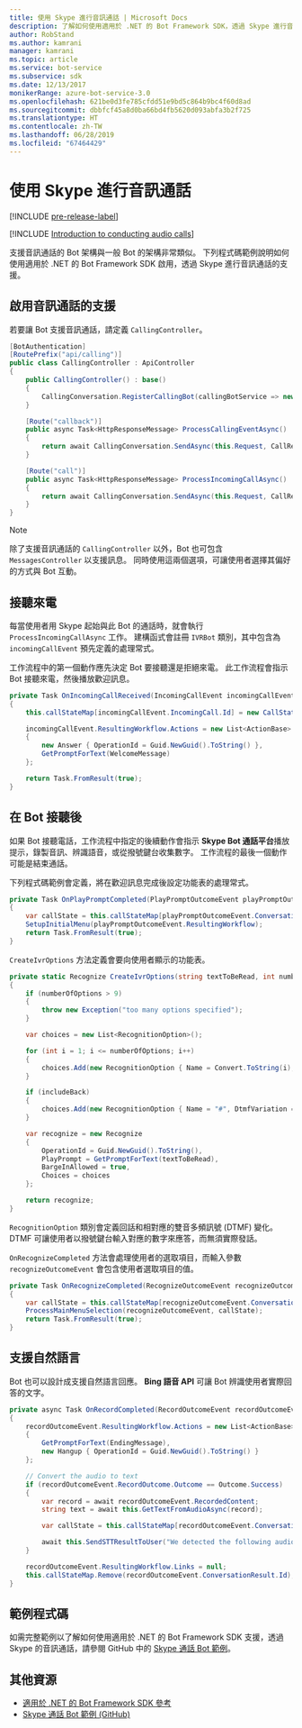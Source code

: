 ```yaml
---
title: 使用 Skype 進行音訊通話 | Microsoft Docs
description: 了解如何使用適用於 .NET 的 Bot Framework SDK，透過 Skype 進行音訊通話。
author: RobStand
ms.author: kamrani
manager: kamrani
ms.topic: article
ms.service: bot-service
ms.subservice: sdk
ms.date: 12/13/2017
monikerRange: azure-bot-service-3.0
ms.openlocfilehash: 621be0d3fe785cfdd51e9bd5c864b9bc4f60d8ad
ms.sourcegitcommit: dbbfcf45a8d0ba66bd4fb5620d093abfa3b2f725
ms.translationtype: HT
ms.contentlocale: zh-TW
ms.lasthandoff: 06/28/2019
ms.locfileid: "67464429"
---
```

# <a name="conduct-audio-calls-with-skype"></a>使用 Skype 進行音訊通話

[!INCLUDE [pre-release-label](../includes/pre-release-label-v3.md)]

[!INCLUDE [Introduction to conducting audio calls](../includes/snippet-audio-call-intro.md)]

支援音訊通話的 Bot 架構與一般 Bot 的架構非常類似。 下列程式碼範例說明如何使用適用於 .NET 的 Bot Framework SDK 啟用，透過 Skype 進行音訊通話的支援。 

## <a name="enable-support-for-audio-calls"></a>啟用音訊通話的支援

若要讓 Bot 支援音訊通話，請定義 `CallingController`。

```cs
[BotAuthentication]
[RoutePrefix("api/calling")]
public class CallingController : ApiController
{
    public CallingController() : base()
    {
        CallingConversation.RegisterCallingBot(callingBotService => new IVRBot(callingBotService));
    }

    [Route("callback")]
    public async Task<HttpResponseMessage> ProcessCallingEventAsync()
    {
        return await CallingConversation.SendAsync(this.Request, CallRequestType.CallingEvent);
    }

    [Route("call")]
    public async Task<HttpResponseMessage> ProcessIncomingCallAsync()
    {
        return await CallingConversation.SendAsync(this.Request, CallRequestType.IncomingCall);
    }
}
```

> [!NOTE]
> 除了支援音訊通話的 `CallingController` 以外，Bot 也可包含 `MessagesController` 以支援訊息。 同時使用這兩個選項，可讓使用者選擇其偏好的方式與 Bot 互動。 <!-- docs on MessagesController are where? -->

## <a name="answer-the-call"></a>接聽來電

每當使用者用 Skype 起始與此 Bot 的通話時，就會執行 `ProcessIncomingCallAsync` 工作。
建構函式會註冊 `IVRBot` 類別，其中包含為 `incomingCallEvent` 預先定義的處理常式。

工作流程中的第一個動作應先決定 Bot 要接聽還是拒絕來電。 此工作流程會指示 Bot 接聽來電，然後播放歡迎訊息。 

```cs
private Task OnIncomingCallReceived(IncomingCallEvent incomingCallEvent)
{
    this.callStateMap[incomingCallEvent.IncomingCall.Id] = new CallState(incomingCallEvent.IncomingCall.Participants);

    incomingCallEvent.ResultingWorkflow.Actions = new List<ActionBase>
    {
        new Answer { OperationId = Guid.NewGuid().ToString() },
        GetPromptForText(WelcomeMessage)
    };

    return Task.FromResult(true);
}
```

## <a name="after-the-bot-answers"></a>在 Bot 接聽後

如果 Bot 接聽電話，工作流程中指定的後續動作會指示 **Skype Bot 通話平台**播放提示，錄製音訊、辨識語音，或從撥號鍵台收集數字。 工作流程的最後一個動作可能是結束通話。 

下列程式碼範例會定義，將在歡迎訊息完成後設定功能表的處理常式。

```cs
private Task OnPlayPromptCompleted(PlayPromptOutcomeEvent playPromptOutcomeEvent)
{
    var callState = this.callStateMap[playPromptOutcomeEvent.ConversationResult.Id];
    SetupInitialMenu(playPromptOutcomeEvent.ResultingWorkflow);
    return Task.FromResult(true);
}
```

`CreateIvrOptions` 方法定義會要向使用者顯示的功能表。

```cs
private static Recognize CreateIvrOptions(string textToBeRead, int numberOfOptions, bool includeBack)
{
    if (numberOfOptions > 9)
    {
        throw new Exception("too many options specified");
    }

    var choices = new List<RecognitionOption>();

    for (int i = 1; i <= numberOfOptions; i++)
    {
        choices.Add(new RecognitionOption { Name = Convert.ToString(i), DtmfVariation = (char)('0' + i) });
    }

    if (includeBack)
    {
        choices.Add(new RecognitionOption { Name = "#", DtmfVariation = '#' });
    }

    var recognize = new Recognize
    {
        OperationId = Guid.NewGuid().ToString(),
        PlayPrompt = GetPromptForText(textToBeRead),
        BargeInAllowed = true,
        Choices = choices
    };

    return recognize;
}
```

`RecognitionOption` 類別會定義回話和相對應的雙音多頻訊號 (DTMF) 變化。 DTMF 可讓使用者以撥號鍵台輸入對應的數字來應答，而無須實際發話。

`OnRecognizeCompleted` 方法會處理使用者的選取項目，而輸入參數 `recognizeOutcomeEvent` 會包含使用者選取項目的值。

```cs
private Task OnRecognizeCompleted(RecognizeOutcomeEvent recognizeOutcomeEvent)
{
    var callState = this.callStateMap[recognizeOutcomeEvent.ConversationResult.Id];
    ProcessMainMenuSelection(recognizeOutcomeEvent, callState);
    return Task.FromResult(true);
}
```

## <a name="support-natural-language"></a>支援自然語言
Bot 也可以設計成支援自然語言回應。 **Bing 語音 API** 可讓 Bot 辨識使用者實際回答的文字。

```cs
private async Task OnRecordCompleted(RecordOutcomeEvent recordOutcomeEvent)
{
    recordOutcomeEvent.ResultingWorkflow.Actions = new List<ActionBase>
    {
        GetPromptForText(EndingMessage),
        new Hangup { OperationId = Guid.NewGuid().ToString() }
    };

    // Convert the audio to text
    if (recordOutcomeEvent.RecordOutcome.Outcome == Outcome.Success)
    {
        var record = await recordOutcomeEvent.RecordedContent;
        string text = await this.GetTextFromAudioAsync(record);

        var callState = this.callStateMap[recordOutcomeEvent.ConversationResult.Id];

        await this.SendSTTResultToUser("We detected the following audio: " + text, callState.Participants);
    }

    recordOutcomeEvent.ResultingWorkflow.Links = null;
    this.callStateMap.Remove(recordOutcomeEvent.ConversationResult.Id);
}
```

## <a name="sample-code"></a>範例程式碼

如需完整範例以了解如何使用適用於 .NET 的 Bot Framework SDK 支援，透過 Skype 的音訊通話，請參閱 GitHub 中的 <a href="https://github.com/Microsoft/BotBuilder-Samples/tree/master/CSharp/skype-CallingBot" target="_blank">Skype 通話 Bot 範例</a>。

## <a name="additional-resources"></a>其他資源

- <a href="/dotnet/api/?view=botbuilder-3.11.0" target="_blank">適用於 .NET 的 Bot Framework SDK 參考</a>
- <a href="https://github.com/Microsoft/BotBuilder-Samples/tree/master/CSharp/skype-CallingBot" target="_blank">Skype 通話 Bot 範例 (GitHub)</a>
